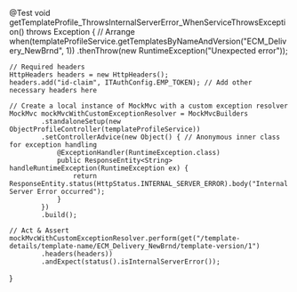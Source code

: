 @Test
void getTemplateProfile_ThrowsInternalServerError_WhenServiceThrowsException() throws Exception {
    // Arrange
    when(templateProfileService.getTemplatesByNameAndVersion("ECM_Delivery_NewBrnd", 1))
            .thenThrow(new RuntimeException("Unexpected error"));

    // Required headers
    HttpHeaders headers = new HttpHeaders();
    headers.add("id-claim", ITAuthConfig.EMP_TOKEN); // Add other necessary headers here

    // Create a local instance of MockMvc with a custom exception resolver
    MockMvc mockMvcWithCustomExceptionResolver = MockMvcBuilders
            .standaloneSetup(new ObjectProfileController(templateProfileService))
            .setControllerAdvice(new Object() { // Anonymous inner class for exception handling
                @ExceptionHandler(RuntimeException.class)
                public ResponseEntity<String> handleRuntimeException(RuntimeException ex) {
                    return ResponseEntity.status(HttpStatus.INTERNAL_SERVER_ERROR).body("Internal Server Error occurred");
                }
            })
            .build();

    // Act & Assert
    mockMvcWithCustomExceptionResolver.perform(get("/template-details/template-name/ECM_Delivery_NewBrnd/template-version/1")
            .headers(headers))
            .andExpect(status().isInternalServerError());
}
